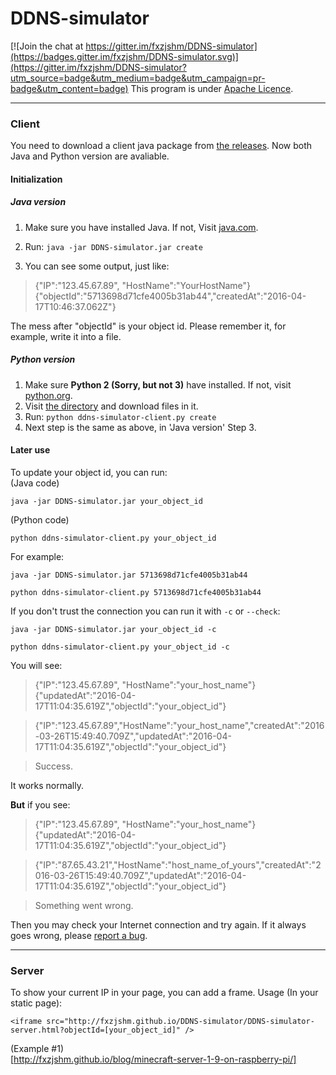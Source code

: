# DDNS-simulator 

[![Join the chat at https://gitter.im/fxzjshm/DDNS-simulator](https://badges.gitter.im/fxzjshm/DDNS-simulator.svg)](https://gitter.im/fxzjshm/DDNS-simulator?utm_source=badge&utm_medium=badge&utm_campaign=pr-badge&utm_content=badge)
This program is under [Apache Licence][1].

----------
### Client
You need to download a client java package from [the releases][2]. Now both Java and Python version are avaliable.
#### Initialization 
##### Java version
 1. Make sure you have installed Java. If not, Visit [java.com][3].
 2. Run: 
`java -jar DDNS-simulator.jar create`

 3. You can see some output, just like:

> {"IP":"123.45.67.89", "HostName":"YourHostName"}  
> {"objectId":"5713698d71cfe4005b31ab44","createdAt":"2016-04-17T10:46:37.062Z"}

The mess after "objectId" is your object id. Please remember it, for example, write it into a file.
##### Python version
 1. Make sure **Python 2 (Sorry, but not 3)** have installed. If not, visit [python.org][6].
 2. Visit [the directory][5] and download files in it.
 3. Run:
`python ddns-simulator-client.py create`
 4. Next step is the same as above, in 'Java version' Step 3.

#### Later use
To update your object id, you can run:  
(Java code)

    java -jar DDNS-simulator.jar your_object_id
(Python code)  

    python ddns-simulator-client.py your_object_id
For example:

    java -jar DDNS-simulator.jar 5713698d71cfe4005b31ab44

    python ddns-simulator-client.py 5713698d71cfe4005b31ab44
If you don't trust the connection you can run it with `-c` or `--check`:

    java -jar DDNS-simulator.jar your_object_id -c

    python ddns-simulator-client.py your_object_id -c
You will see:

> {"IP":"123.45.67.89", "HostName":"your_host_name"}  
{"updatedAt":"2016-04-17T11:04:35.619Z","objectId":"your_object_id"} 

>{"IP":"123.45.67.89","HostName":"your_host_name","createdAt":"2016-03-26T15:49:40.709Z","updatedAt":"2016-04-17T11:04:35.619Z","objectId":"your_object_id"}   

>Success.

It works normally.

**But** if you see:

> {"IP":"123.45.67.89", "HostName":"your_host_name"}  
{"updatedAt":"2016-04-17T11:04:35.619Z","objectId":"your_object_id"} 

>{"IP":"87.65.43.21","HostName":"host_name_of_yours","createdAt":"2016-03-26T15:49:40.709Z","updatedAt":"2016-04-17T11:04:35.619Z","objectId":"your_object_id"}     

>Something went wrong.

Then you may check your Internet connection and try again.
If it always goes wrong, please [report a bug][4].

----------
### Server
To show your current IP in your page, you can add a frame.
Usage (In your static page):

    <iframe src="http://fxzjshm.github.io/DDNS-simulator/DDNS-simulator-server.html?objectId=[your_object_id]" />

(Example #1)  
[http://fxzjshm.github.io/blog/minecraft-server-1-9-on-raspberry-pi/]

  [1]: http://www.apache.org/licenses/LICENSE-2.0
  [2]: https://github.com/fxzjshm/DDNS-simulator/releases/
  [3]: http://java.com/
  [4]: https://github.com/fxzjshm/DDNS-simulator/issues
  [5]: https://github.com/fxzjshm/DDNS-simulator/tree/master/client/python
  [6]: https://python.org/
  